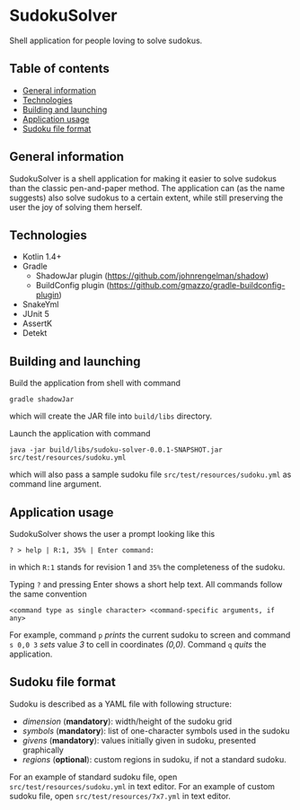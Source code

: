 # SudokuSolver

Shell application for people loving to solve sudokus.

## Table of contents
* [General information](#general-information)
* [Technologies](#technologies)
* [Building and launching](#building-and-launching)
* [Application usage](#application-usage)
* [Sudoku file format](#sudoku-file-format)

## General information
SudokuSolver is a shell application for making it easier to solve sudokus than
the classic pen-and-paper method. The application can (as the name suggests) also
solve sudokus to a certain extent, while still preserving the user the joy of solving
them herself.

## Technologies
* Kotlin 1.4+
* Gradle
  * ShadowJar plugin (https://github.com/johnrengelman/shadow)
  * BuildConfig plugin (https://github.com/gmazzo/gradle-buildconfig-plugin)
* SnakeYml
* JUnit 5
* AssertK
* Detekt

## Building and launching
Build the application from shell with command
```
gradle shadowJar
```
which will create the JAR file into `build/libs` directory.

Launch the application with command
```
java -jar build/libs/sudoku-solver-0.0.1-SNAPSHOT.jar src/test/resources/sudoku.yml
```
which will also pass a sample sudoku file `src/test/resources/sudoku.yml` as command line argument.

## Application usage
SudokuSolver shows the user a prompt looking like this
```
? > help | R:1, 35% | Enter command:
```
in which `R:1` stands for revision 1 and `35%` the completeness of the sudoku.

Typing `?` and pressing Enter shows a short help text. All commands follow the same
convention
```
<command type as single character> <command-specific arguments, if any>
```
For example, command `p` _prints_ the current sudoku to screen and command `s 0,0 3` _sets_ value
_3_ to cell in coordinates _(0,0)_. Command `q` _quits_ the application. 

## Sudoku file format
Sudoku is described as a YAML file with following structure:
* _dimension_ (**mandatory**): width/height of the sudoku grid
* _symbols_ (**mandatory**): list of one-character symbols used in the sudoku
* _givens_ (**mandatory**): values initially given in sudoku, presented graphically
* _regions_ (**optional**): custom regions in sudoku, if not a standard sudoku.

For an example of standard sudoku file, open `src/test/resources/sudoku.yml` in text editor.
For an example of custom sudoku file, open `src/test/resources/7x7.yml` in text editor.
